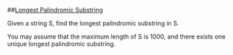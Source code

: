 ##[Longest Palindromic Substring](https://leetcode.com/problems/longest-substring-without-repeating-characters/)  

Given a string S, find the longest palindromic substring in S.   

You may assume that the maximum length of S is 1000, and there exists one unique longest palindromic substring.

